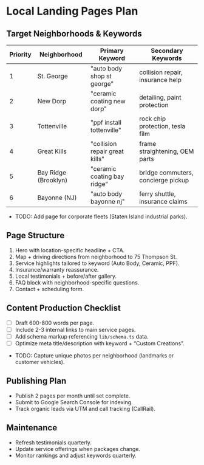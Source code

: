 # Local Landing Pages Plan

## Target Neighborhoods & Keywords
| Priority | Neighborhood | Primary Keyword | Secondary Keywords |
| --- | --- | --- | --- |
| 1 | St. George | "auto body shop st george" | collision repair, insurance help |
| 2 | New Dorp | "ceramic coating new dorp" | detailing, paint protection |
| 3 | Tottenville | "ppf install tottenville" | rock chip protection, tesla film |
| 4 | Great Kills | "collision repair great kills" | frame straightening, OEM parts |
| 5 | Bay Ridge (Brooklyn) | "ceramic coating bay ridge" | bridge commuters, concierge pickup |
| 6 | Bayonne (NJ) | "auto body bayonne nj" | ferry shuttle, insurance claims |
- TODO: Add page for corporate fleets (Staten Island industrial parks).

## Page Structure
1. Hero with location-specific headline + CTA.
2. Map + driving directions from neighborhood to 75 Thompson St.
3. Service highlights tailored to keyword (Auto Body, Ceramic, PPF).
4. Insurance/warranty reassurance.
5. Local testimonials + before/after gallery.
6. FAQ block with neighborhood-specific questions.
7. Contact + scheduling form.

## Content Production Checklist
- [ ] Draft 600-800 words per page.
- [ ] Include 2-3 internal links to main service pages.
- [ ] Add schema markup referencing `lib/schema.ts` data.
- [ ] Optimize meta title/description with keyword + “Custom Creations”.
- TODO: Capture unique photos per neighborhood (landmarks or customer vehicles).

## Publishing Plan
- Publish 2 pages per month until set complete.
- Submit to Google Search Console for indexing.
- Track organic leads via UTM and call tracking (CallRail).

## Maintenance
- Refresh testimonials quarterly.
- Update service offerings when packages change.
- Monitor rankings and adjust keywords quarterly.
